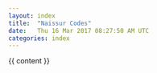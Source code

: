 ```yaml
---
layout: index
title:  "Naissur Codes"
date:   Thu 16 Mar 2017 08:27:50 AM UTC
categories: index
---
```


{{ content }}


